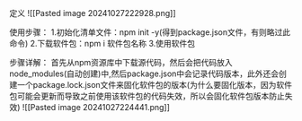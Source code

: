定义
![[Pasted image 20241027222928.png]]

使用步骤：
1.初始化清单文件：npm init -y(得到package.json文件，有则略过此命令)
2.下载软件包：npm i 软件包名称
3.使用软件包

步骤详解：
首先从npm资源库中下载源代码，然后会把代码放入node_modules(自动创建)中,然后package.json中会记录代码版本，此外还会创建一个package.lock.json文件来固化软件包的版本(为什么要固化版本，因为软件包可能会更新而导致之前使用该软件包的代码失效，所以会固化软件包版本防止失效)
![[Pasted image 20241027224441.png]]